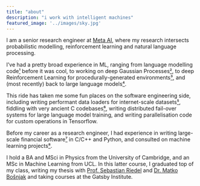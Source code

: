 ```yaml
---
title: "about"
description: "i work with intelligent machines"
featured_image: '../images/sky.jpg'
---
```


I am a senior research engineer at [Meta AI](https://ai.facebook.com/), where my research intersects probabilistic modelling, reinforcement learning and natural language processing.

I’ve had a pretty broad experience in ML, ranging from language modelling code[¹](https://github.com/cdmatters/ucl-thesis/blob/master/Thesis.pdf) before it was cool, to working on deep Gaussian Processes[²](https://arxiv.org/abs/2104.05674v1), to deep Reinforcement Learning for procedurally-generated environments[³](https://github.com/facebookresearch/nle/), and (most recently) back to large language models[⁴](https://arxiv.org/abs/2302.13971).


This ride has taken me some fun places on the software engineering side, including writing performant data loaders for internet-scale datasets[⁵](https://arxiv.org/abs/2211.00539), fiddling with very ancient C codebases[⁶](https://github.com/facebookresearch/nle/), writing distributed fail-over systems for large language model training, and writing parallelisation code for custom operations in Tensorflow.

Before my career as a research engineer, I had experience in writing large-scale financial software[⁷](https://www.bloomberg.com/terminal) in C/C++ and Python, and consulted on machine learning projects[⁸](https://cantwait.ideo.com/).

I hold a BA and MSci in Physics from the University of Cambridge, and an MSc in Machine Learning from UCL. In this latter course, I graduated top of my class, writing my thesis with [Prof. Sebastian Riedel](https://scholar.google.com/citations?user=AcCtcrsAAAAJ) and [Dr. Matko Bošnjak](https://scholar.google.com/citations?hl=en&user=JDaHecMAAAAJ) and taking courses at the Gatsby Institute.



<!-- I currently work at [Prowler.io](https://www.prowler.io/research) as a research engineer, in our probabilistic modelling team. -->


<!--
**work**

* machine learning engineer @ Prowler.io
* senior consultant @ Recognitive.ai
* freelance consultant @ IDEO
* financial software developer @ Bloomberg LP

**education**

* machine learning msc @ University College London
* rc alum @ The Recurse Centre
* physics msci & ba @ Cambridge University


**projects**

most of my paid work is not open source. however there are a number of projects i am particularly proud of. you can see them here. if you're interested in a project or working with me, drop me an email. -->
